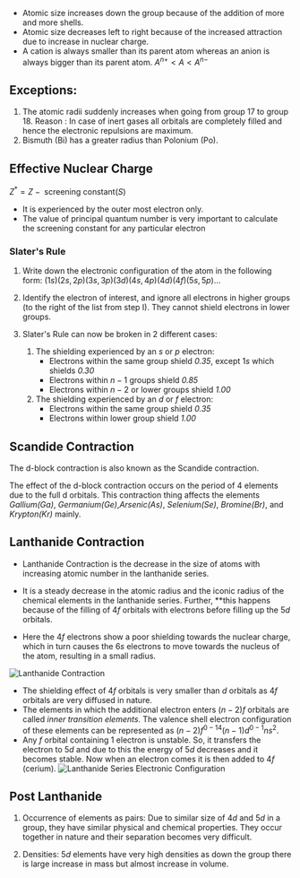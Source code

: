 - Atomic size increases down the group because of the addition of more and more shells.
- Atomic size decreases left to right because of the increased attraction due to increase in nuclear charge.
- A cation is always smaller than its parent atom whereas an anion is always bigger than its parent atom. $A^{n+}<A<A^{n-}$

## Exceptions:
1. The atomic radii suddenly increases when going from group 17 to group 18.
	Reason :
	In case of inert gases all orbitals are completely filled and hence the electronic repulsions are maximum.
2. Bismuth (Bi) has a greater radius than Polonium (Po).

## Effective Nuclear Charge

$Z^{*}=Z-\text{ screening constant}(S)$

- It is experienced by the outer most electron only. 
- The value of principal quantum number is very important to calculate the screening constant for any particular electron

### Slater's Rule
1. Write down the electronic configuration of the atom in the following form:
	$(1s)(2s,2p)(3s,3p)(3d)(4s,4p)(4d)(4f)(5s,5p)\dots$

2. Identify the electron of interest, and ignore all electrons in higher groups (to the right of the list from step I).
	They cannot shield electrons in lower groups.

3. Slater's Rule can now be broken in 2 different cases:
	
	1. The shielding experienced by an $s$ or $p$ electron:
		- Electrons within the same group shield *0.35*, except $1s$ which shields *0.30*
		- Electrons within $n-1$ groups shield *0.85*
		- Electrons within $n-2$ or lower groups shield *1.00*
	2. The shielding experienced by an $d$ or $f$ electron:
		- Electrons within the same group shield *0.35*
		- Electrons within lower group shield *1.00*

## Scandide Contraction

The d-block contraction is also known as the Scandide contraction. 

The effect of the d-block contraction occurs on the period of 4 elements due to the full d orbitals. This contraction thing affects the elements *Gallium(Ga)*, *Germanium(Ge)*,*Arsenic(As)*, *Selenium(Se)*, *Bromine(Br)*, and  *Krypton(Kr)* mainly.

## Lanthanide Contraction

- Lanthanide Contraction is the decrease in the size of atoms with increasing atomic number in the lanthanide series.

- It is a steady decrease in the atomic radius and the iconic radius of the chemical elements in the lanthanide series. Further, **this happens because of the filling of $4f$ orbitals with electrons before filling up the $5d$ orbitals.

- Here the $4f$ electrons show a poor shielding towards the nuclear charge, which in turn causes the $6s$ electrons to move towards the nucleus of the atom, resulting in a small radius.

![Lanthanide Contraction](https://www.researchgate.net/profile/Jeroen-De-Decker/publication/317577477/figure/fig5/AS:505013667627008@1497416049414/Ionic-radii-throughout-the-lanthanide-series-demonstrating-lanthanide-contraction.png)

- The shielding effect of $4f$ orbitals is very smaller than $d$ orbitals as $4f$ orbitals are very diffused in nature.
- The elements in which the additional electron enters $(n-2)f$ orbitals are called *inner transition elements*. The valence shell electron configuration of these elements can be represented as $(n-2)f^{0-14}(n-1)d^{0-1}ns^{2}$.
- Any $f$ orbital containing 1 electron is unstable. So, it transfers the electron to $5d$ and due to this the energy of $5d$ decreases and it becomes stable. Now when an electron comes it is then added to $4f$ (cerium). 
	![Lanthanide Series Electronic Configuration](https://www.w3schools.blog/wp-content/uploads/2019/08/Pasted-into-Oxidation-states-of-lanthanide-elements.png)

## Post Lanthanide

1. Occurrence of elements as pairs:
	Due to similar size of $4d$ and $5d$ in a group, they have similar physical and chemical properties. They occur together in nature and their separation becomes very difficult.

2. Densities:
	$5d$ elements have very high densities as down the group there is large increase in mass but almost increase in volume.